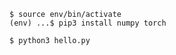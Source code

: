 


    $ source env/bin/activate
    (env) ...$ pip3 install numpy torch
    
    $ python3 hello.py